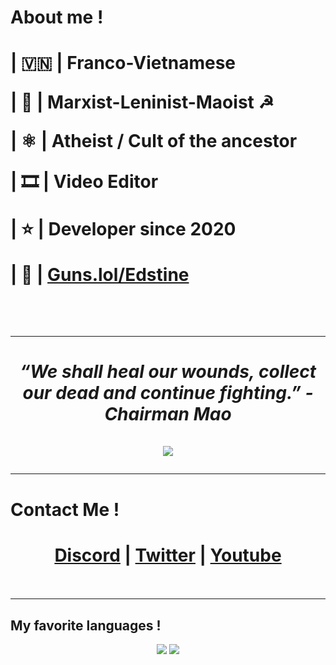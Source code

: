 # About me !

<h1>
<p>| 🇻🇳 | Franco-Vietnamese</p>
<p>| 📕 | Marxist-Leninist-Maoist ☭</p>
<p>| ⚛️ | Atheist / Cult of the ancestor</p>
<p>| 🎞 | Video Editor</p>
<p>| ⭐ | Developer since 2020</p>
<p>| 🔫 | <a href="https://guns.lol/edstine">Guns.lol/Edstine</a></p>
<br>
</h1>

----


<h1 align="center">
  <p><strong><i>“We shall heal our wounds, collect our dead and continue fighting.” - Chairman Mao</i></strong</p>
  <br><br>
  <img src="https://github.com/user-attachments/assets/2e808936-72b3-4eb2-aec8-a66e648393cc">
</h1>

----


# Contact Me !

<h1 align="center">
  <a href="https://discord.com/users/1032243684516835399">Discord</a> |
  <a href="https://twitter.com/EdstineC">Twitter</a> |
  <a href="https://www.youtube.com/@edstine">Youtube</a>
<br><br>
</h1>

----

## My favorite languages !

<p align="center">
	<img src="https://img.shields.io/badge/CSHARP-2CCC00?style=for-the-badge&logo=csharp&logoColor=FFFFFF">
	<img src="https://img.shields.io/badge/python-3670A0?style=for-the-badge&logo=python&logoColor=ffdd54">
</p>
